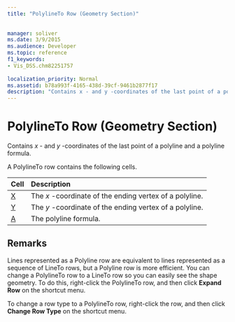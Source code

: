 ```yaml
---
title: "PolylineTo Row (Geometry Section)"
 
 
manager: soliver
ms.date: 3/9/2015
ms.audience: Developer
ms.topic: reference
f1_keywords:
- Vis_DSS.chm82251757
 
localization_priority: Normal
ms.assetid: b78a993f-4165-438d-39cf-9461b2877f17
description: "Contains x - and y -coordinates of the last point of a polyline and a polyline formula."
---
```


# PolylineTo Row (Geometry Section)

Contains  *x*  - and  *y*  -coordinates of the last point of a polyline and a polyline formula. 
  
A PolylineTo row contains the following cells.
  
|**Cell**|**Description**|
|:-----|:-----|
|[X](x-cell-geometry-section.md) <br/> |The  *x*  -coordinate of the ending vertex of a polyline.  <br/> |
|[Y](y-cell-geometry-section.md) <br/> |The  *y*  -coordinate of the ending vertex of a polyline.  <br/> |
|[A](a-cell-geometry-section.md) <br/> |The polyline formula.  <br/> |
   
## Remarks

Lines represented as a Polyline row are equivalent to lines represented as a sequence of LineTo rows, but a Polyline row is more efficient. You can change a PolylineTo row to a LineTo row so you can easily see the shape geometry. To do this, right-click the PolylineTo row, and then click **Expand Row** on the shortcut menu. 
  
To change a row type to a PolylineTo row, right-click the row, and then click **Change Row Type** on the shortcut menu. 
  

